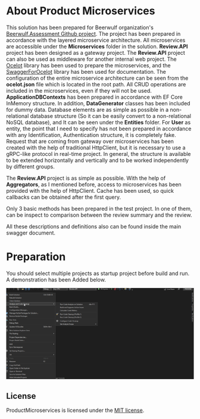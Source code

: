 # About Product Microservices

  This solution has been prepared for Beerwulf organization's [Beerwulf.Assessment Github project](https://github.com/Beerwulf/Beerwulf.Assessment). The project has been prepared in accordance with the layered microservice architecture. All microservices are accessible under the **Microservices** folder in the solution. **Review.API** project has been designed as a gateway project. The **Review.API** project can also be used as middleware for another internal web project. The [Ocelot](https://github.com/ThreeMammals/Ocelot) library has been used to prepare the microservices, and the [SwaggerForOcelot](https://github.com/Burgyn/MMLib.SwaggerForOcelot) library has been used for documentation.  The configuration of the entire microservice architecture can be seen from the **ocelot.json** file which is located in the root path. All CRUD operations are included in the microservices, even if they will not be used. **ApplicationDBContexts** has been prepared in accordance with EF Core InMemory structure. In addition, **DataGenerator** classes has been included for dummy data. Database elements are as simple as possible in a non-relational database structure (So it can be easily convert to a non-relational NoSQL database), and It can be seen under the **Entities** folder. For **User** as entity, the point that I need to specify has not been prepared in accordance with any Identification, Authentication structure, it is completely fake. Request that are coming from gateway over microservices has been created with the help of traditional HttpClient, but it is necessary to use a gRPC-like protocol in real-time project. In general, the structure is available to be extended horizontally and vertically and to be worked independently by different groups.

  The **Review.API** project is as simple as possible. With the help of **Aggregators**, as I mentioned before, access to microservices has been provided with the help of HttpClient. Cache has been used, so quick callbacks can be obtained after the first query.
  
  Only 3 basic methods has been prepared in the test project. In one of them, can be inspect to comparison between the review summary and the review.
  
  All these descriptions and definitions also can be found inside the main swagger document.
  
# Preparation

You should select multiple projects as startup project before build and run. A demonstration has been Added below.

![](MultipleProject.gif)

## License

ProductMicroservices is licensed under the [MIT license](LICENSE).

